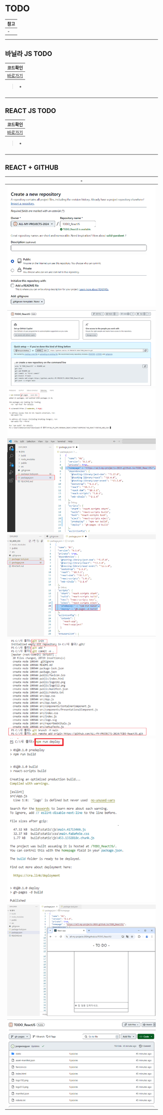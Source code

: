 # TODO 

|참고|
|-|
|-|

---
바닐라 JS TODO
---
|코드확인|
|-|
|[바로가기](https://github.com/ALL-MY-PROJECTS-2024/TODO_VanillaJS.git)|

> -
```
```

---
REACT JS TODO
---
|코드확인|
|-|
|[바로가기](SRC/27REACT/03PROJECT/02_REACT/TODO/02_ADD_CSS_)|
> -
```
```

---
REACT + GITHUB
---

|-|
|-|
|<img src="./IMG/03/1.png" />|
|<img src="./IMG/03/2.png" />|
|<img src="./IMG/03/3.png" />|
|<img src="./IMG/03/4.png" />|
|<img src="./IMG/03/5.png" />|
|<img src="./IMG/03/6.png" />|
|<img src="./IMG/03/7.png" />|
|<img src="./IMG/03/8.png" />|
|<img src="./IMG/03/9.png" />|
